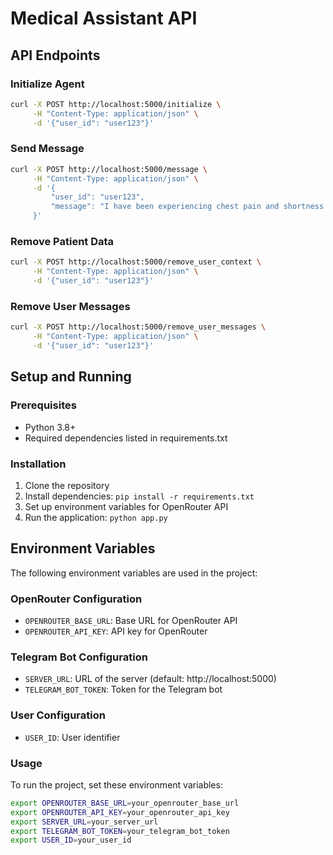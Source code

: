 # Medical Assistant API

## API Endpoints

### Initialize Agent
```bash
curl -X POST http://localhost:5000/initialize \
     -H "Content-Type: application/json" \
     -d '{"user_id": "user123"}'
```

### Send Message
```bash
curl -X POST http://localhost:5000/message \
     -H "Content-Type: application/json" \
     -d '{
         "user_id": "user123", 
         "message": "I have been experiencing chest pain and shortness of breath."
     }'
```

### Remove Patient Data
```bash
curl -X POST http://localhost:5000/remove_user_context \
     -H "Content-Type: application/json" \
     -d '{"user_id": "user123"}'
```

### Remove User Messages
```bash
curl -X POST http://localhost:5000/remove_user_messages \
     -H "Content-Type: application/json" \
     -d '{"user_id": "user123"}'
```

## Setup and Running

### Prerequisites
- Python 3.8+
- Required dependencies listed in requirements.txt

### Installation
1. Clone the repository
2. Install dependencies: `pip install -r requirements.txt`
3. Set up environment variables for OpenRouter API
4. Run the application: `python app.py`

## Environment Variables

The following environment variables are used in the project:

### OpenRouter Configuration
- `OPENROUTER_BASE_URL`: Base URL for OpenRouter API
- `OPENROUTER_API_KEY`: API key for OpenRouter

### Telegram Bot Configuration
- `SERVER_URL`: URL of the server (default: http://localhost:5000)
- `TELEGRAM_BOT_TOKEN`: Token for the Telegram bot

### User Configuration
- `USER_ID`: User identifier

### Usage

To run the project, set these environment variables:

```bash
export OPENROUTER_BASE_URL=your_openrouter_base_url
export OPENROUTER_API_KEY=your_openrouter_api_key
export SERVER_URL=your_server_url
export TELEGRAM_BOT_TOKEN=your_telegram_bot_token
export USER_ID=your_user_id
